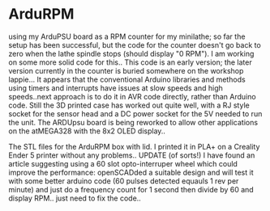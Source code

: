 # ArduRPM
using my ArduPSU board as a RPM counter for my minilathe; so far the setup has been successful, but the code for the counter doesn't go back to zero when the lathe spindle stops (should display "0 RPM"). 
I am working on some more solid code for this..
This code is an early version; the later version currently in the counter is buried somewhere on the workshop lappie...
It appears that the conventional Arduino libraries and methods using timers and interrupts have issues at slow speeds and high speeds..next approach is to do it in AVR code directly, rather than Arduino code.
Still the 3D printed case has worked out quite well, with a RJ style socket for the sensor head and a DC power socket for the 5V needed to run the unit.
The ARDUpsu board is being reworked to allow other applications on the atMEGA328 with the 8x2 OLED display..

The STL files for the ArduRPM box with lid. I printed it in PLA+ on a Creality Ender 5 printer without any problems..
UPDATE (of sorts!)
I have found an article suggesting using a 60 slot opto-interruper wheel which could improve the performance: openSCADded a suitable design and will test it with some better arduino code (60 pulses detected equauls 1 rev per minute) and just do a frequency count for 1 second then divide by 60 and display RPM.. just need to fix the code.. 
